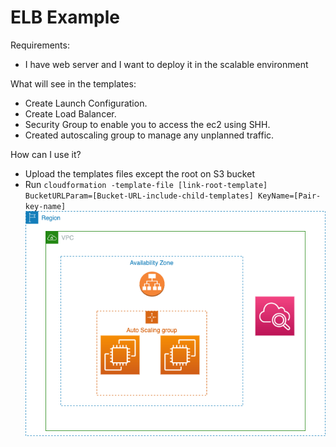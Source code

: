 # ELB Example

Requirements:
- I have web server and I want to deploy it in the scalable environment 

What will see in the templates:
- Create Launch Configuration.
- Create Load Balancer.
- Security Group to enable you to access the ec2 using SHH.
- Created autoscaling group to manage any unplanned traffic. 

How can I use it? 
- Upload the templates files except the root on S3 bucket 
- Run `cloudformation -template-file [link-root-template] BucketURLParam=[Bucket-URL-include-child-templates] KeyName=[Pair-key-name]`
![Diagram](./ALB.drawio.png) 
